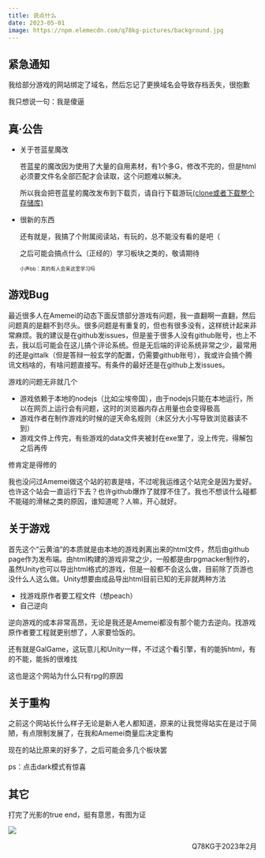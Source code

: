```yaml
---
title: 说点什么
date: 2023-05-01
image: https://npm.elemecdn.com/q78kg-pictures/background.jpg
---
```


## 紧急通知

我给部分游戏的网站绑定了域名，然后忘记了更换域名会导致存档丢失，很抱歉

我只想说一句：我是傻逼

## 真·公告

* 关于苍蓝星魔改

    苍蓝星的魔改因为使用了大量的自用素材，有1个多G，修改不完的，但是html必须要文件名全部匹配才会读取，这个问题难以解决。

    所以我会把苍蓝星的魔改发布到下载页，请自行下载游玩[(clone或者下载整个存储库)](https://github.com/SuSWhW/Cang-Lan-Star-DLC.git)

* 很新的东西

    还有就是，我搞了个附属阅读站，有玩的，总不能没有看的是吧（

    之后可能会搞点什么（正经的）学习板块之类的，敬请期待

    <font size="1">小声bb：真的有人会来这里学习吗</font>

## 游戏Bug

最近很多人在Amemei的动态下面反馈部分游戏有问题，我一直翻啊一直翻，然后问题真的是翻不到尽头。很多问题是有重复的，但也有很多没有，这样统计起来非常麻烦。我的建议是在github发issues，但是鉴于很多人没有github账号，也上不去，我以后可能会在这儿搞个评论系统。但是无后端的评论系统非常之少，最常用的还是gittalk（但是答辩一般玄学的配置，仍需要github账号），我或许会搞个腾讯文档啥的，有啥问题直接写。有条件的最好还是在github上发issues。

游戏的问题无非就几个

* 游戏依赖于本地的nodejs（比如尘埃帝国），由于nodejs只能在本地运行，所以在网页上运行会有问题，这时的浏览器内存占用量也会变得极高
* 游戏作者在制作游戏的时候的逆天命名规则（未区分大小写导致浏览器读不到）
* 游戏文件上传完，有些游戏的data文件夹被封在exe里了，没上传完，得解包之后再传

修肯定是得修的

我也没问过Amemei做这个站的初衷是啥，不过呢我运维这个站完全是因为爱好。也许这个站会一直运行下去？也许github爆炸了就撑不住了。我也不想谈什么碰都不能碰的滑梯之类的原因，谁知道呢？人嘛，开心就好。

## 关于游戏

首先这个“云黄油”的本质就是由本地的游戏剥离出来的html文件，然后由github page作为发布端。由html构建的游戏非常之少，一般都是由rpgmacker制作的，虽然Unity也可以导出html格式的游戏，但是一般都不会这么做，目前除了页游也没什么人这么做。Unity想要由成品导出html目前已知的无非就两种方法

* 找游戏原作者要工程文件（想peach）
* 自己逆向

逆向游戏的成本非常高昂，无论是我还是Amemei都没有那个能力去逆向。找游戏原作者要工程就更别想了，人家要恰饭的。

还有就是GalGame，这玩意儿和Unity一样，不过这个看引擎，有的能拆html，有的不能，能拆的很难找

这也是这个网站为什么只有rpg的原因

## 关于重构

之前这个网站长什么样子无论是新人老人都知道，原来的让我觉得站实在是过于简陋，有点限制发展了，在我和Amemei商量后决定重构

现在的站比原来的好多了，之后可能会多几个板块罢

ps：点击dark模式有惊喜

## 其它

打完了光影的true end，挺有意思，有图为证

![](https://npm.elemecdn.com/q78kg-pictures/screenshot/guangan.png "")

<div align="right">Q78KG于2023年2月</div>
